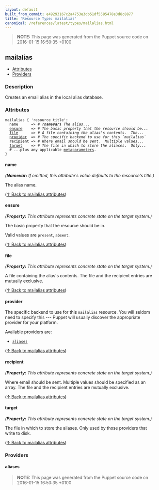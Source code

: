 ```yaml
---
layout: default
built_from_commit: e49293167c2a4753e3db51df5585478e3d8c8877
title: 'Resource Type: mailalias'
canonical: /references/latest/types/mailalias.html
---
```


> **NOTE:** This page was generated from the Puppet source code on 2016-01-15 16:50:35 +0100

mailalias
-----

* [Attributes](#mailalias-attributes)
* [Providers](#mailalias-providers)

<h3 id="mailalias-description">Description</h3>

Creates an email alias in the local alias database.

<h3 id="mailalias-attributes">Attributes</h3>

<pre><code>mailalias { 'resource title':
  <a href="#mailalias-attribute-name">name</a>      =&gt; <em># <strong>(namevar)</strong> The alias...</em>
  <a href="#mailalias-attribute-ensure">ensure</a>    =&gt; <em># The basic property that the resource should be...</em>
  <a href="#mailalias-attribute-file">file</a>      =&gt; <em># A file containing the alias's contents.  The...</em>
  <a href="#mailalias-attribute-provider">provider</a>  =&gt; <em># The specific backend to use for this `mailalias` </em>
  <a href="#mailalias-attribute-recipient">recipient</a> =&gt; <em># Where email should be sent.  Multiple values...</em>
  <a href="#mailalias-attribute-target">target</a>    =&gt; <em># The file in which to store the aliases.  Only...</em>
  # ...plus any applicable <a href="./metaparameter.html">metaparameters</a>.
}</code></pre>

<h4 id="mailalias-attribute-name">name</h4>

_(**Namevar:** If omitted, this attribute's value defaults to the resource's title.)_

The alias name.

([↑ Back to mailalias attributes](#mailalias-attributes))

<h4 id="mailalias-attribute-ensure">ensure</h4>

_(**Property:** This attribute represents concrete state on the target system.)_

The basic property that the resource should be in.

Valid values are `present`, `absent`.

([↑ Back to mailalias attributes](#mailalias-attributes))

<h4 id="mailalias-attribute-file">file</h4>

_(**Property:** This attribute represents concrete state on the target system.)_

A file containing the alias's contents.  The file and the
recipient entries are mutually exclusive.

([↑ Back to mailalias attributes](#mailalias-attributes))

<h4 id="mailalias-attribute-provider">provider</h4>

The specific backend to use for this `mailalias`
resource. You will seldom need to specify this --- Puppet will usually
discover the appropriate provider for your platform.

Available providers are:

* [`aliases`](#mailalias-provider-aliases)

([↑ Back to mailalias attributes](#mailalias-attributes))

<h4 id="mailalias-attribute-recipient">recipient</h4>

_(**Property:** This attribute represents concrete state on the target system.)_

Where email should be sent.  Multiple values
should be specified as an array.  The file and the
recipient entries are mutually exclusive.

([↑ Back to mailalias attributes](#mailalias-attributes))

<h4 id="mailalias-attribute-target">target</h4>

_(**Property:** This attribute represents concrete state on the target system.)_

The file in which to store the aliases.  Only used by
those providers that write to disk.

([↑ Back to mailalias attributes](#mailalias-attributes))


<h3 id="mailalias-providers">Providers</h3>

<h4 id="mailalias-provider-aliases">aliases</h4>






> **NOTE:** This page was generated from the Puppet source code on 2016-01-15 16:50:35 +0100